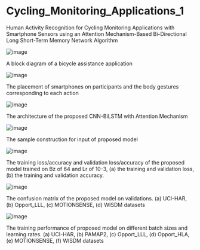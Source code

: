 # Cycling_Monitoring_Applications_1
Human Activity Recognition for Cycling Monitoring Applications with Smartphone Sensors using an Attention Mechanism-Based Bi-Directional Long Short-Term Memory Network Algorithm 


![image](https://github.com/E2ELearning/Cycling_Monitoring_Applications_1/assets/129825228/f9263c35-2dfa-4947-8004-15410d052b09)

A block diagram of a bicycle assistance application 

![image](https://github.com/E2ELearning/Cycling_Monitoring_Applications_1/assets/129825228/f785588d-8c1e-49ae-af49-4c9359b492c3)


The placement of smartphones on participants and the body gestures corresponding to each action


![image](https://github.com/E2ELearning/Cycling_Monitoring_Applications_1/assets/129825228/562d269a-9386-4a38-a943-e7095175cef2)


The architecture of the proposed CNN-BiLSTM with Attention Mechanism


![image](https://github.com/E2ELearning/Cycling_Monitoring_Applications_1/assets/129825228/f19884b3-67f3-4e89-9955-de9bea848d6a)


The sample construction for input of proposed model


![image](https://github.com/E2ELearning/Cycling_Monitoring_Applications_1/assets/129825228/f3ad334f-7480-4c4b-9e3a-01509b3bc4a0)


The training loss/accuracy and validation loss/accuracy of the proposed model trained on Bz of 64 and Lr of 10-3, (a) the training and validation loss, (b) the training and validation accuracy.


![image](https://github.com/E2ELearning/Cycling_Monitoring_Applications_1/assets/129825228/085582c3-fadd-4400-ad96-2453881b4702)

The confusion matrix of the proposed model on validations. (a) UCI-HAR, (b) Opport_LLL, (c) MOTIONSENSE, (d) WISDM datasets


![image](https://github.com/E2ELearning/Cycling_Monitoring_Applications_1/assets/129825228/70031e35-585c-4f80-83f3-d21073b17311)

The training performance of proposed model on different batch sizes and learning rates. (a) UCI-HAR, (b) PAMAP2, (c) Opport_LLL, (d) Opport_HLA, (e) MOTIONSENSE, (f) WISDM datasets

